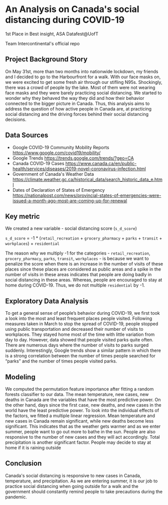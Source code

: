 # An Analysis on Canada's social distancing during COVID-19

1st Place in Best insight, ASA Datafest@UofT

Team Intercontinental's official repo 


## Project Background Story

On May 31st, more than two months into nationwide lockdown, my friends and I decided to go to the Harbourfront for a walk. With our face masks on, we were excited to get some fresh air through our stifling N95s. Shockingly, there was a crowd of people by the lake. Most of them were not wearing face masks and they were barely practicing social distancing. We started to wonder why they behaved the way they did and how their behavior connected to the bigger picture in Canada. Thus, this analysis aims to address the question of how active people in Canada are, at practicing social distancing and the driving forces behind their social distancing decisions.


## Data Sources

- Google COVID-19 Community Mobility Reports https://www.google.com/covid19/mobility/
- Google Trends https://trends.google.com/trends/?geo=CA
- Canada COVID-19 Cases https://www.canada.ca/en/public-health/services/diseases/2019-novel-coronavirus-infection.html
- Government of Canada's Weather Data https://climate.weather.gc.ca/historical_data/search_historic_data_e.html
- Dates of Declaration of States of Emergency https://nationalpost.com/news/provincial-states-of-emergencies-were-issued-a-month-ago-most-are-coming-up-for-renewal


## Key metric

We created a new variable - social distancing score (`s_d_score`)

`s_d_score` = -1 * (`retail_recreation` + `grocery_pharmacy` + `parks` + `transit` + `workplaces`) + `residential`

The reason why we multiply -1 for the categories - `retail_recreation`, `grocery_pharmacy`, `parks`, `transit`, `workplaces` - is because we want to penalize the score when there is an increase in the number of visits of these places since these places are considered as public areas and a spike in the number of visits in these areas indicates that people are doing badly in social distancing in these areas. Whereas, people are encouraged to stay at home during COVID-19. Thus, we do not multiple `residential` by -1.


## Exploratory Data Analysis

To get a general sense of people’s behavior during COVID-19, we first took a look into the most and least frequent places people visited. Following measures taken in March to stop the spread of COVID-19, people stopped using public transportation and decreased their number of visits to workplaces. They stayed home most of the time with little variation from day to day. However, data showed that people visited parks quite often. There are numerous days where the number of visits to parks surged suddenly. Interestingly, Google trends show a similar pattern in which there is a strong correlation between the number of times people searched for “parks” and the number of times people visited parks.


## Modeling

We computed the permutation feature importance after fitting a random forests classifier to our data. The mean temperature, new cases, new deaths in Canada are the variables that have the most predictive power. On the other hand, days since the first case, new deaths, and new cases in the world have the least predictive power. To look into the individual effects of the factors, we fitted a multiple linear regression. Mean temperature and new cases in Canada remain significant, while new deaths become less significant. This indicates that as the weather gets warmer and as we enter summer, people want to go out more to bathe in the sun. People are also responsive to the number of new cases and they will act accordingly. Total precipitation is another significant factor. People may decide to stay at home if it is raining outside


## Conclusion

Canada's social distancing is responsive to new cases in Canada, temperature, and precipitation. As we are entering summer, it is our job to practice social distancing when going outside for a walk and the government should constantly remind people to take precautions during the pandemic.
